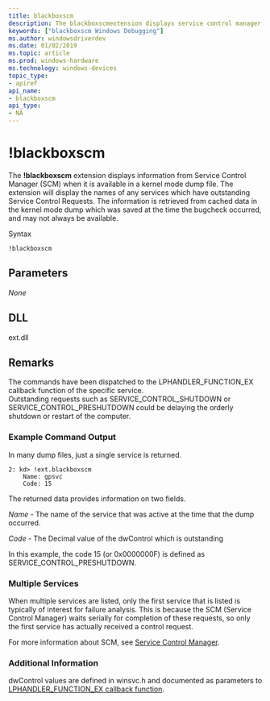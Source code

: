 ```yaml
---
title: blackboxscm
description: The blackboxscmextension displays service control manager (scm) secondary boot data.
keywords: ["blackboxscm Windows Debugging"]
ms.author: windowsdriverdev
ms.date: 01/02/2019
ms.topic: article
ms.prod: windows-hardware
ms.technology: windows-devices
topic_type:
- apiref
api_name:
- blackboxscm
api_type:
- NA
---
```


# !blackboxscm

The **!blackboxscm** extension displays information from Service Control Manager (SCM) when it is available in a kernel mode dump file. The extension will display the names of any services which have outstanding Service Control Requests.    The information is retrieved from cached data in the kernel mode dump which was saved at the time the bugcheck occurred, and may not always be available.


Syntax

```dbgcmd
!blackboxscm  
```

## <span id="Parameters"></span>Parameters

*None*   


## <span id="DLL"></span><span id="dll"></span>DLL

ext.dll


## <span id="Remarks"></span>Remarks

The commands have been dispatched to the LPHANDLER_FUNCTION_EX callback function of the specific service.  
Outstanding requests such as SERVICE_CONTROL_SHUTDOWN or SERVICE_CONTROL_PRESHUTDOWN could be delaying the orderly shutdown or restart of the computer.

### Example Command Output 

In many dump files, just a single service is returned.

```dbgcmd
2: kd> !ext.blackboxscm
    Name: gpsvc
    Code: 15
```

The returned data provides information on two fields.

*Name* - The name of the service that was active at the time that the dump occurred.

*Code* - The Decimal value of the dwControl which is outstanding

In this example, the code 15 (or  0x0000000F) is defined as SERVICE_CONTROL_PRESHUTDOWN.


### Multiple Services

When multiple services are listed,  only the first service that is listed is typically of interest for failure analysis.  This is because the SCM (Service Control Manager) waits serially for completion of these requests, so only the first service has actually received a control request.

For more information about SCM, see [Service Control Manager](https://docs.microsoft.com/en-us/windows/desktop/Services/service-control-manager).


### <span id="Additional_Information"></span>Additional Information

dwControl values are defined in winsvc.h and documented as parameters to [LPHANDLER_FUNCTION_EX callback function](https://docs.microsoft.com/windows/desktop/api/winsvc/nc-winsvc-lphandler_function_ex#parameters).

 


